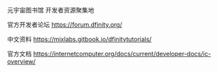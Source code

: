 元宇宙图书馆 开发者资源聚集地

官方开发者论坛  https://forum.dfinity.org/

中文资料   https://mixlabs.gitbook.io/dfinitytutorials/

官方文档   https://internetcomputer.org/docs/current/developer-docs/ic-overview/
